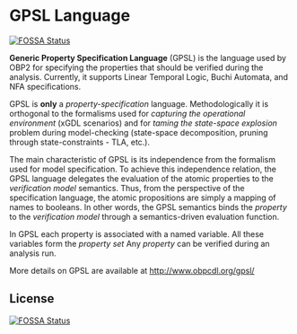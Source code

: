 # GPSL Language
[![FOSSA Status](https://app.fossa.com/api/projects/git%2Bgithub.com%2Fplug-obp%2Fgpsl-js.svg?type=shield)](https://app.fossa.com/projects/git%2Bgithub.com%2Fplug-obp%2Fgpsl-js?ref=badge_shield)


**Generic Property Specification Language** (GPSL) is the language used by OBP2 for specifying the properties that should be verified during the analysis. Currently, it supports Linear Temporal Logic, Buchi Automata, and NFA specifications.

GPSL is **only** a *property-specification* language. Methodologically it is orthogonal to the formalisms used for *capturing the operational environment* (xGDL scenarios) and for *taming the state-space explosion* problem during model-checking (state-space decomposition, pruning through state-constraints - TLA, etc.).

The main characteristic of GPSL is its independence from the formalism used for model specification. To achieve this independence relation, the GPSL language delegates the evaluation of the atomic properties to the *verification model* semantics. Thus, from the perspective of the specification language, the atomic propositions are simply a mapping of names to booleans. In other words, the GPSL semantics binds the *property* to the *verification model* through a semantics-driven evaluation function.

In GPSL each property is associated with a named variable. All these variables form the *property set*
Any *property* can be verified during an analysis run.

More details on GPSL are available at <http://www.obpcdl.org/gpsl/>


## License
[![FOSSA Status](https://app.fossa.com/api/projects/git%2Bgithub.com%2Fplug-obp%2Fgpsl-js.svg?type=large)](https://app.fossa.com/projects/git%2Bgithub.com%2Fplug-obp%2Fgpsl-js?ref=badge_large)